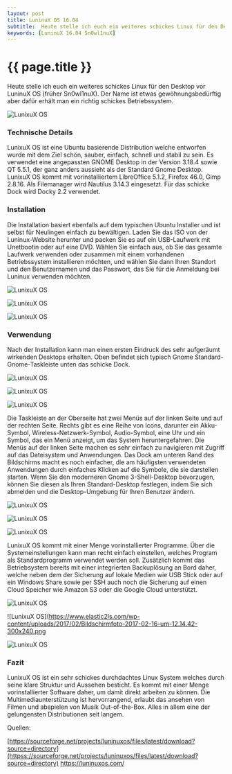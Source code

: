 ```yaml
---
layout: post
title: LuninuX OS 16.04
subtitle:  Heute stelle ich euch ein weiteres schickes Linux für den Desktop vor LunixuX OS (früher Sn0wl1nuX). Ein richtig schickes, durchdachtes Betriebssystem.
keywords: [LuninuX 16.04 Sn0wl1nuX]
---
```

# {{ page.title }}

Heute stelle ich euch ein weiteres schickes Linux für den Desktop vor LuninuX OS (früher Sn0wl1nuX). Der Name ist etwas gewöhnungsbedürftig aber dafür erhält man ein richtig schickes Betriebssystem.

![LunixuX OS](https://www.elastic2ls.com/wp-content/uploads/2017/02/Bildschirmfoto-2017-02-16-um-10.17.16-1024x822.png)

### Technische Details

LunixuX OS ist eine Ubuntu basierende Distribution welche entworfen wurde mit dem Ziel schön, sauber, einfach, schnell und stabil zu sein. Es verwendet eine angepassten GNOME Desktop in der Version 3.18.4 sowie QT 5.5.1, der ganz anders aussieht als der Standard Gnome Desktop. LunixuX OS kommt mit vorinstalliertem LibreOffice 5.1.2, Firefox 46.0, Gimp 2.8.16. Als Filemanager wird Nautilus 3.14.3 eingesetzt. Für das schicke Dock wird Docky 2.2 verwendet.

### Installation

Die Installation basiert ebenfalls auf dem typischen Ubuntu Installer und ist selbst für Neulingen einfach zu bewältigen. Laden Sie das ISO von der Luninux-Website herunter und packen Sie es auf ein USB-Laufwerk mit Unetbootin oder auf eine DVD. Wählen Sie einfach aus, ob Sie das gesamte Laufwerk verwenden oder zusammen mit einem vorhandenen Betriebssystem installieren möchten, und wählen Sie dann Ihren Standort und den Benutzernamen und das Passwort, das Sie für die Anmeldung bei Luninux verwenden möchten.

![LunixuX OS](https://www.elastic2ls.com/wp-content/uploads/2017/02/Bildschirmfoto-2017-02-16-um-09.37.40-300x241.png)

![LunixuX OS](https://www.elastic2ls.com/wp-content/uploads/2017/02/Bildschirmfoto-2017-02-16-um-09.41.00-300x241.png)

![LunixuX OS](https://www.elastic2ls.com/wp-content/uploads/2017/02/Bildschirmfoto-2017-02-16-um-09.41.26-300x241.png)

### Verwendung

Nach der Installation kann man einen ersten Eindruck des sehr aufgeräumt wirkenden Desktops erhalten. Oben befindet sich typisch Gnome Standard-Gnome-Taskleiste unten das schicke Dock.

![LunixuX OS](https://www.elastic2ls.com/wp-content/uploads/2017/02/Bildschirmfoto-2017-02-16-um-09.57.42-300x240.png)

![LunixuX OS](https://www.elastic2ls.com/wp-content/uploads/2017/02/Bildschirmfoto-2017-02-16-um-10.22.34-300x242.png)

![LunixuX OS](https://www.elastic2ls.com/wp-content/uploads/2017/02/Bildschirmfoto-2017-02-16-um-11.05.29-300x241.png)

Die Taskleiste an der Oberseite hat zwei Menüs auf der linken Seite und auf der rechten Seite. Rechts gibt es eine Reihe von Icons, darunter ein Akku-Symbol, Wireless-Netzwerk-Symbol, Audio-Symbol, eine Uhr und ein Symbol, das ein Menü anzeigt, um das System heruntergefahren. Die Menüs auf der linken Seite machen es sehr einfach zu navigieren mit Zugriff auf das Dateisystem und Anwendungen. Das Dock am unteren Rand des Bildschirms macht es noch einfacher, die am häufigsten verwendeten Anwendungen durch einfaches Klicken auf die Symbole, die sie darstellen starten. Wenn Sie den moderneren Gnome 3-Shell-Desktop bevorzugen, können Sie diesen als Ihren Standard-Desktop festlegen, indem Sie sich abmelden und die Desktop-Umgebung für Ihren Benutzer ändern.

![LunixuX OS](https://www.elastic2ls.com/wp-content/uploads/2017/02/Bildschirmfoto-2017-02-16-um-12.07.45-300x241.png)

![LunixuX OS](https://www.elastic2ls.com/wp-content/uploads/2017/02/Bildschirmfoto-2017-02-16-um-12.07.27-300x242.png)

![LunixuX OS](https://s.elastic2ls.com/wp-content/uploads/2017/02/02113002/Bildschirmfoto-2017-02-16-um-12.07.12-300x241.png)

LunixuX OS kommt mit einer Menge vorinstallierter Programme. Über die Systemeinstellungen kann man recht einfach einstellen, welches Program als Standardprogramm verwendet werden soll. Zusätzlich kommt das Betriebsystem bereits mit einer integrierten Backuplösung an Bord daher, welche neben dem der Sicherung auf lokale Medien wie USB Stick oder auf ein Windows Share sowie per SSH auch noch die Sicherung auf einen Cloud Speicher wie Amazon S3 oder die Google Cloud unterstützt.

![LunixuX OS](https://www.elastic2ls.com/wp-content/uploads/2017/02/Bildschirmfoto-2017-02-16-um-12.13.59-300x242.png)

![LunixuX OS](https://www.elastic2ls.com/wp-content/uploads/2017/02/Bildschirmfoto-2017-02-16-um-12.14.42-300x240.png

![LunixuX OS](https://www.elastic2ls.com/wp-content/uploads/2017/02/Bildschirmfoto-2017-02-16-um-12.19.34-300x241.png)

### Fazit

LunixuX OS ist ein sehr schickes durchdachtes Linux System welches durch seine klare Struktur und Aussehen besticht. Es kommt mit einer Menge vorinstallierter Software daher, um damit direkt arbeiten zu können. Die Multimediaunterstützung ist hervorrangend, erlaubt das ansehen von Filmen und abspielen von Musik Out-of-the-Box. Alles in allem eine der gelungensten Distributionen seit langem.

Quellen:

[https://sourceforge.net/projects/luninuxos/files/latest/download?source=directory](httpss://sourceforge.net/projects/luninuxos/files/latest/download?source=directory) https://luninuxos.com/
